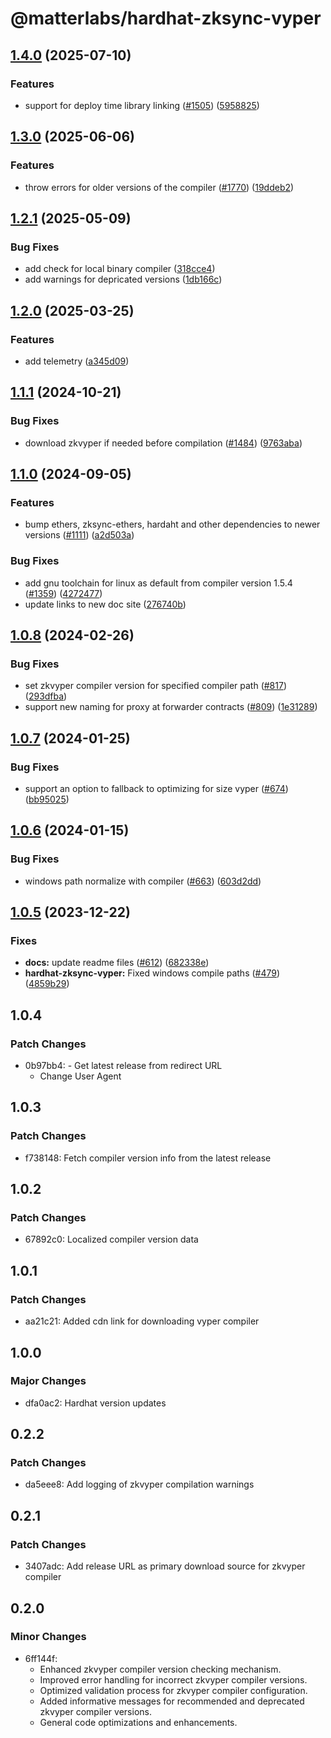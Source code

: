 # @matterlabs/hardhat-zksync-vyper

## [1.4.0](https://github.com/matter-labs/hardhat-zksync/compare/@matterlabs/hardhat-zksync-vyper-v1.3.0...@matterlabs/hardhat-zksync-vyper-v1.4.0) (2025-07-10)


### Features

* support for deploy time library linking ([#1505](https://github.com/matter-labs/hardhat-zksync/issues/1505)) ([5958825](https://github.com/matter-labs/hardhat-zksync/commit/59588255976ba81dfdd245bff6b64d58bd2aa13d))

## [1.3.0](https://github.com/matter-labs/hardhat-zksync/compare/@matterlabs/hardhat-zksync-vyper-v1.2.1...@matterlabs/hardhat-zksync-vyper-v1.3.0) (2025-06-06)


### Features

* throw errors for older versions of the compiler ([#1770](https://github.com/matter-labs/hardhat-zksync/issues/1770)) ([19ddeb2](https://github.com/matter-labs/hardhat-zksync/commit/19ddeb26796da51adf4b0f1d895ef754424b6bf9))

## [1.2.1](https://github.com/matter-labs/hardhat-zksync/compare/@matterlabs/hardhat-zksync-vyper-v1.2.0...@matterlabs/hardhat-zksync-vyper-v1.2.1) (2025-05-09)


### Bug Fixes

* add check for local binary compiler ([318cce4](https://github.com/matter-labs/hardhat-zksync/commit/318cce4f585e5fc8741e7405e072dd1b9146a874))
* add warnings for depricated versions ([1db166c](https://github.com/matter-labs/hardhat-zksync/commit/1db166c7eea0563e3aba242e6261d854d2c793fc))

## [1.2.0](https://github.com/matter-labs/hardhat-zksync/compare/@matterlabs/hardhat-zksync-vyper-v1.1.1...@matterlabs/hardhat-zksync-vyper-v1.2.0) (2025-03-25)


### Features

* add telemetry ([a345d09](https://github.com/matter-labs/hardhat-zksync/commit/a345d09e2150ac5b2b96b9e77edbe18dc0f3e7f4))

## [1.1.1](https://github.com/matter-labs/hardhat-zksync/compare/@matterlabs/hardhat-zksync-vyper-v1.1.0...@matterlabs/hardhat-zksync-vyper-v1.1.1) (2024-10-21)


### Bug Fixes

* download zkvyper if needed before compilation ([#1484](https://github.com/matter-labs/hardhat-zksync/issues/1484)) ([9763aba](https://github.com/matter-labs/hardhat-zksync/commit/9763aba2c84cc2c53915e1aa9ca9e3be81ea083e))

## [1.1.0](https://github.com/matter-labs/hardhat-zksync/compare/@matterlabs/hardhat-zksync-vyper-v1.0.8...@matterlabs/hardhat-zksync-vyper-v1.1.0) (2024-09-05)


### Features

* bump ethers, zksync-ethers, hardaht and other dependencies to newer versions ([#1111](https://github.com/matter-labs/hardhat-zksync/issues/1111)) ([a2d503a](https://github.com/matter-labs/hardhat-zksync/commit/a2d503abe3f504859651f22998046576eddf6579))


### Bug Fixes

* add gnu toolchain for linux as default from compiler version 1.5.4 ([#1359](https://github.com/matter-labs/hardhat-zksync/issues/1359)) ([4272477](https://github.com/matter-labs/hardhat-zksync/commit/4272477e9a132ba7f36c24a14a4ac15ea65f1c65))
* update links to new doc site ([276740b](https://github.com/matter-labs/hardhat-zksync/commit/276740ba5abf8b5775e135b5653824d6456a7e4f))

## [1.0.8](https://github.com/matter-labs/hardhat-zksync/compare/@matterlabs/hardhat-zksync-vyper-v1.0.7...@matterlabs/hardhat-zksync-vyper-v1.0.8) (2024-02-26)


### Bug Fixes

* set zkvyper compiler version for specified compiler path ([#817](https://github.com/matter-labs/hardhat-zksync/issues/817)) ([293dfba](https://github.com/matter-labs/hardhat-zksync/commit/293dfba9287ab94400a954784093a2b5720ca716))
* support new naming for proxy at forwarder contracts ([#809](https://github.com/matter-labs/hardhat-zksync/issues/809)) ([1e31289](https://github.com/matter-labs/hardhat-zksync/commit/1e31289d3011f5e71a843455a12ba1062f1d6050))

## [1.0.7](https://github.com/matter-labs/hardhat-zksync/compare/@matterlabs/hardhat-zksync-vyper-v1.0.6...@matterlabs/hardhat-zksync-vyper-v1.0.7) (2024-01-25)


### Bug Fixes

* support an option to fallback to optimizing for size vyper ([#674](https://github.com/matter-labs/hardhat-zksync/issues/674)) ([bb95025](https://github.com/matter-labs/hardhat-zksync/commit/bb95025f966e11466684b79f833d8cd3ce81f931))

## [1.0.6](https://github.com/matter-labs/hardhat-zksync/compare/@matterlabs/hardhat-zksync-vyper-v1.0.5...@matterlabs/hardhat-zksync-vyper-v1.0.6) (2024-01-15)


### Bug Fixes

* windows path normalize with compiler ([#663](https://github.com/matter-labs/hardhat-zksync/issues/663)) ([603d2dd](https://github.com/matter-labs/hardhat-zksync/commit/603d2dd089329a00163399925088a898fe1647ea))

## [1.0.5](https://github.com/matter-labs/hardhat-zksync/compare/@matterlabs/hardhat-zksync-vyper@1.0.4...@matterlabs/hardhat-zksync-vyper-v1.0.5) (2023-12-22)


### Fixes

* **docs:** update readme files ([#612](https://github.com/matter-labs/hardhat-zksync/issues/612)) ([682338e](https://github.com/matter-labs/hardhat-zksync/commit/682338e60f52021206325ff6eeec2c394a118642))
* **hardhat-zksync-vyper:** Fixed windows compile paths ([#479](https://github.com/matter-labs/hardhat-zksync/issues/479)) ([4859b29](https://github.com/matter-labs/hardhat-zksync/commit/4859b293ad53ca608df277ddb349dae6d1237394))

## 1.0.4

### Patch Changes

- 0b97bb4: - Get latest release from redirect URL
  - Change User Agent

## 1.0.3

### Patch Changes

- f738148: Fetch compiler version info from the latest release

## 1.0.2

### Patch Changes

- 67892c0: Localized compiler version data

## 1.0.1

### Patch Changes

- aa21c21: Added cdn link for downloading vyper compiler

## 1.0.0

### Major Changes

- dfa0ac2: Hardhat version updates

## 0.2.2

### Patch Changes

- da5eee8: Add logging of zkvyper compilation warnings

## 0.2.1

### Patch Changes

- 3407adc: Add release URL as primary download source for zkvyper compiler

## 0.2.0

### Minor Changes

- 6ff144f:
  - Enhanced zkvyper compiler version checking mechanism.
  - Improved error handling for incorrect zkvyper compiler versions.
  - Optimized validation process for zkvyper compiler configuration.
  - Added informative messages for recommended and deprecated zkvyper compiler versions.
  - General code optimizations and enhancements.
